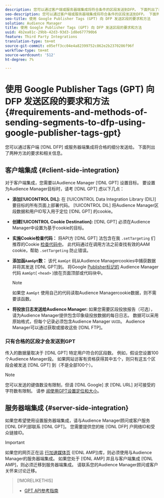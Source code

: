 ```yaml
---
description: 您可以通过客户端或服务器端集成将符合条件的区段发送到DFP。 下面列出了两种方法的要求和相关信息。
seo-description: 您可以通过客户端或服务器端集成将符合条件的区段发送到DFP。 下面列出了两种方法的要求和相关信息。
seo-title: 使用 Google Publisher Tags (GPT) 向 DFP 发送区段的要求和方法
solution: Audience Manager
title: 使用 Google Publisher Tags (GPT) 向 DFP 发送区段的要求和方法
uuid: 4b2ea81c-29bb-42d3-93d3-1d8e677790b6
feature: Third Party Integrations
translation-type: tm+mt
source-git-commit: e05eff3cc04e4a82399752c862e2b2370286f96f
workflow-type: tm+mt
source-wordcount: '512'
ht-degree: 7%

---
```



# 使用 Google Publisher Tags (GPT) 向 DFP 发送区段的要求和方法{#requirements-and-methods-of-sending-segments-to-dfp-using-google-publisher-tags-gpt}

您可以通过客户端 [!DNL DFP] 或服务器端集成将合格的细分发送给。 下面列出了两种方法的要求和相关信息。

## 客户端集成 {#client-side-integration}

对于客户端集成，您需要以Audience Manager [!DNL GPT] 设置目标。 要设置为Audience Manager目标时，请考 [!DNL GPT] 虑以下几点：

* **添加[!UICONTROL DIL]:** 在 [!UICONTROL Data Integration Library (DIL)] 要目标的所有页面上部署代码。 [!UICONTROL DIL] 将Audience Manager区段数据和用户ID写入用于定位 [!DNL GPT] 的cookie。

* **创建[!UICONTROL Cookie Destination]:** [!DNL GPT] 必须在Audience Manager中设置为基于cookie的目标。

* **实施Cookie检查代码：** 将API方 [!DNL GPT] 法包含在我 `.setTargeting` 们推荐的Cookie [检查代码中](../../integration/gpt-aam-destination/gpt-aam-modify-api.md)。 此代码通过在调用方法之前查找有效的AAM cookie，帮助 `.setTargeting` 防止错误。

* **添加函`AamGpt`数：** 该代 `AamGpt` 码从Audience Managercookies中捕获数据并将其发送 [!DNL GPT]到。 将Google [Publisher标记的](../../integration/gpt-aam-destination/gpt-aam-aamgpt-code.md) Audience Manager代码 `AamGpt`( `<head>` )放在页面顶部或代码块中。

   >[!NOTE]
   >
   >如果您 `AamGpt` 使用自己的代码读取Audience Managercookie数据，则不需要该函数。

* **将投放日志发送给Audience Manager:** 如果您需要区段投放报告（可选），请为Audience Manager提供包含印象级投放数据的每日日志。 数据可以采用原始格式，但每个记录必须包含Audience Manager `UUID`。 Audience Manager可以通过获取或接收这些 [!DNL FTP]。

### 只有合格的区段才会发送到GPT

传入的数据量取决于 [!DNL GPT] 特定用户符合的区段数。 例如，假设您设置100个Audience Manager段。 如果网站访客有资格获得其中五个，则只有这五个区段会被发送 [!DNL GPT] 到（不是全部100个）。

>[!NOTE]
>
>您可以发送的键值数没有限制，但请 [!DNL Google] 求 [!DNL URL] 对可接受的字符数有限制。 请参 [阅使用GPT设置定位和大小](https://support.google.com/dfp_premium/bin/answer.py?hl=en&amp;answer=1697712)。

## 服务器端集成 {#server-side-integration}

如果您希望使用设置服务器端集成，请与Audience Manager顾问或客户服务 [!DNL DFP]部联系 [!DNL GPT]。 您需要提供您的帐 [!DNL DFP] 户网络ID和受众链接ID。

>[!IMPORTANT]
>
>如果您的网页正在运 [行加速媒体页](https://www.ampproject.org/) ([!DNL AMP])库，则必须使用与Audience Manager的服务器端集成。 如果您处于 [!DNL AMP] 并且与客户端集成 [!DNL AMP]，则必须迁移到服务器端集成。 请联系您的Audience Manager顾问或客户关怀来讨论迁移。

>[!MORELIKETHIS]
>
>* [GPT API参考指南](https://support.google.com/dfp_premium/bin/answer.py?hl=en&amp;answer=1650154)

